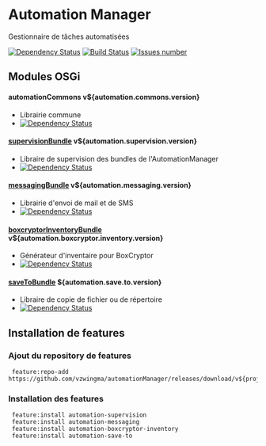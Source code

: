 # Automation Manager
Gestionnaire de tâches automatisées

[![Dependency Status](https://www.versioneye.com/user/projects/566f2ef71079970030000001/badge.svg?style=flat)](https://www.versioneye.com/user/projects/566f2ef71079970030000001)
<a href='https://travis-ci.org/vzwingma/automationManager'><img src='https://api.travis-ci.org/vzwingma/automationManager.svg?branch=master' alt='Build Status' /></a>
<a href='https://github.com/vzwingma/automationManager/issues'><img src='http://githubbadges.herokuapp.com/vzwingma/automationManager/issues?style=square' alt='Issues number' /></a>


## Modules OSGi

#### automationCommons v${automation.commons.version}
  *  Librairie commune
  * [![Dependency Status](https://www.versioneye.com/user/projects/566f2f0c107997003e000001/badge.svg?style=flat)](https://www.versioneye.com/user/projects/566f2f0c107997003e000001)

#### [supervisionBundle](https://github.com/vzwingma/automationManager/wiki/%5BBUNDLE%5D-Supervision) v${automation.supervision.version}
  *  Libraire de supervision des bundles de l'AutomationManager
  *  [![Dependency Status](https://www.versioneye.com/user/projects/5675bcf2107997002d0008e4/badge.svg?style=flat)](https://www.versioneye.com/user/projects/5675bcf2107997002d0008e4)

#### [messagingBundle](https://github.com/vzwingma/automationManager/wiki/%5BBUNDLE%5D-Messaging) v${automation.messaging.version} 
  *  Librairie d'envoi de mail et de SMS
  * [![Dependency Status](https://www.versioneye.com/user/projects/566f2f1b1079970030000014/badge.svg?style=flat)](https://www.versioneye.com/user/projects/566f2f1b1079970030000014)
    

#### [boxcryptorInventoryBundle](https://github.com/vzwingma/automationManager/wiki/%5BBUNDLE%5D-Boxcryptor-Inventory-Generator) v${automation.boxcryptor.inventory.version}
  *  Générateur d'inventaire pour BoxCryptor
  * [![Dependency Status](https://www.versioneye.com/user/projects/5675bcf1107997003e000859/badge.svg?style=flat)](https://www.versioneye.com/user/projects/5675bcf1107997003e000859)

#### [saveToBundle](https://github.com/vzwingma/automationManager/wiki/%5BBUNDLE%5D-SaveTo) ${automation.save.to.version}
  *  Libraire de copie de fichier ou de répertoire
  *  [![Dependency Status](https://www.versioneye.com/user/projects/566f2f24107997003e000004/badge.svg?style=flat)](https://www.versioneye.com/user/projects/566f2f24107997003e000004)

## Installation de features

### Ajout du repository de features

     feature:repo-add https://github.com/vzwingma/automationManager/releases/download/v${project.version}/feature.xml

### Installation des features

     feature:install automation-supervision
     feature:install automation-messaging
     feature:install automation-boxcryptor-inventory
     feature:install automation-save-to